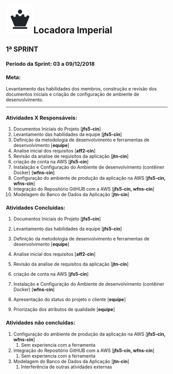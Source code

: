 # ![](./logo.png)Locadora Imperial

## 1ª SPRINT

### Período da Sprint: 03 a 09/12/2018

### Meta: 

Levantamento das habilidades dos membros, construção e revisão dos documentos iniciais e criação de configuração de ambiente de desenvolvimento.



------



### Atividades X Responsáveis:

1. Documentos Iniciais do Projeto [**jfs5-cin**]
2. Levantamento das habilidades da equipe [**jfs5-cin**]
3. Definição da metodologia de desenvolvimento e ferramentas de desenvolvimento [**equipe**]
4. Analise inicial dos requisitos [**aff2-cin**]
5. Revisão da analise de requisitos da aplicação [**jtn-cin**] 
6. criação de conta na AWS [**jfs5-cin**]
7. Instalação e Configuração do Ambiente de desenvolvimento (contêiner Docker) [**wfns-cin**]
8. Configuração do ambiente de produção da aplicação na AWS [**jfs5-cin, wfns-cin**]
9. Integração do Repositório GitHUB com a AWS [**jfs5-cin, wfns-cin**]
10. Modelagem do Banco de Dados da Aplicação [**jtn-cin**]

### Atividades Concluídas:

1. Documentos Iniciais do Projeto [**jfs5-cin**]

2. Levantamento das habilidades da equipe [**jfs5-cin**]

3. Definição da metodologia de desenvolvimento e ferramentas de desenvolvimento [**equipe**]

4. Analise inicial dos requisitos [**aff2-cin**]

5. Revisão da analise de requisitos da aplicação [**jtn-cin**] 

6. criação de conta na AWS [**jfs5-cin**]

7. Instalação e Configuração do Ambiente de desenvolvimento (contêiner Docker) [**wfns-cin**]

   

8. Apresentação do status do projeto o cliente [**equipe**]

9. Priorização dos atributos de qualidade [**equipe**]

### Atividades não concluídas:

1. Configuração do ambiente de produção da aplicação na AWS [**jfs5-cin, wfns-cin**]
   1. Sem experiencia com a ferramenta
2. Integração do Repositório GitHUB com a AWS [**jfs5-cin, wfns-cin**]
   1. Sem experiencia com a ferramenta
3. Modelagem do Banco de Dados da Aplicação [**jtn-cin**]
   1. Interferência de outras atividades externas 

